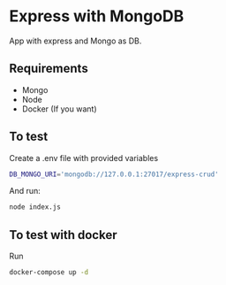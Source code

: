 # Express with MongoDB
App with express and Mongo as DB.

## Requirements
- Mongo
- Node
- Docker (If you want)
## To test
Create a .env file with provided variables 
```sh
DB_MONGO_URI='mongodb://127.0.0.1:27017/express-crud'
```
And run:
```sh
node index.js
```
## To test with docker
Run
```sh
docker-compose up -d
```